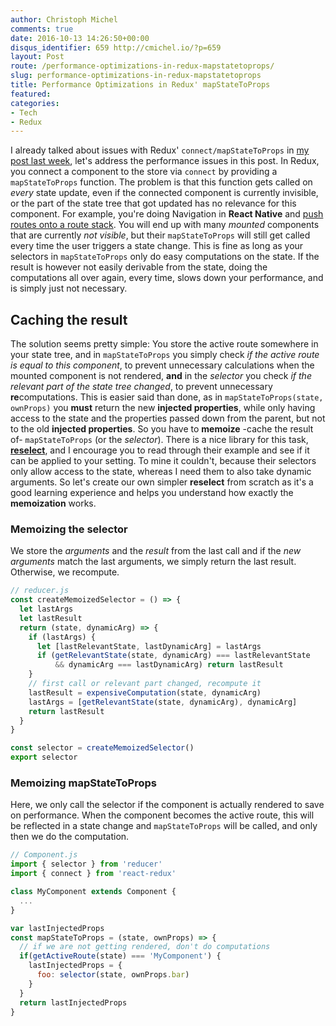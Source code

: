 ```yaml
---
author: Christoph Michel
comments: true
date: 2016-10-13 14:26:50+00:00
disqus_identifier: 659 http://cmichel.io/?p=659
layout: Post
route: /performance-optimizations-in-redux-mapstatetoprops/
slug: performance-optimizations-in-redux-mapstatetoprops
title: Performance Optimizations in Redux' mapStateToProps
featured: 
categories:
- Tech
- Redux
---
```


I already talked about issues with Redux' `connect/mapStateToProps` in [my post last week](/why-you-should-not-use-mapstatetoprops-too-often/), let's address the performance issues in this post. In Redux, you connect a component to the store via `connect` by providing a `mapStateToProps` function. The problem is that this function gets called on _every_ state update, even if the connected component is currently invisible, or the part of the state tree that got updated has no relevance for this component.
For example, you're doing Navigation in **React Native** and [push routes onto a route stack](https://facebook.github.io/react-native/docs/navigator.html). You will end up with many _mounted_ components that are currently _not visible_, but their `mapStateToProps` will still get called every time the user triggers a state change. This is fine as long as your selectors in `mapStateToProps` only do easy computations on the state. If the result is however not easily derivable from the state, doing the computations all over again, every time, slows down your performance, and is simply just not necessary.

## Caching the result

The solution seems pretty simple: You store the active route somewhere in your state tree, and in `mapStateToProps` you simply check _if the active route is equal to this component_, to prevent unnecessary calculations when the mounted component is not rendered, **and** in the _selector_ you check _if the relevant part of the state tree changed_, to prevent unnecessary **re**computations. This is easier said than done, as in `mapStateToProps(state, ownProps)` you **must** return the new **injected properties**, while only having access to the state and the properties passed down from the parent, but not to the old **injected properties**. So you have to **memoize** -cache the result of- `mapStateToProps` (or the _selector_). There is a nice library for this task, **[reselect](https://github.com/reactjs/reselect)**, and I encourage you to read through their example and see if it can be applied to your setting. To mine it couldn't, because their selectors only allow access to the state, whereas I need them to also take dynamic arguments. So let's create our own simpler **reselect** from scratch as it's a good learning experience and helps you understand how exactly the **memoization** works.

### Memoizing the selector

We store the _arguments_ and the _result_ from the last call and if the _new arguments_ match the last arguments, we simply return the last result. Otherwise, we recompute.

```javascript
// reducer.js
const createMemoizedSelector = () => {
  let lastArgs
  let lastResult
  return (state, dynamicArg) => {
    if (lastArgs) {
      let [lastRelevantState, lastDynamicArg] = lastArgs
      if (getRelevantState(state, dynamicArg) === lastRelevantState
          && dynamicArg === lastDynamicArg) return lastResult
    }
    // first call or relevant part changed, recompute it
    lastResult = expensiveComputation(state, dynamicArg)
    lastArgs = [getRelevantState(state, dynamicArg), dynamicArg]
    return lastResult
  }
}

const selector = createMemoizedSelector()
export selector
```

### Memoizing mapStateToProps

Here, we only call the selector if the component is actually rendered to save on performance. When the component becomes the active route, this will be reflected in a state change and `mapStateToProps` will be called, and only then we do the computation.

```javascript
// Component.js
import { selector } from 'reducer'
import { connect } from 'react-redux'

class MyComponent extends Component {
  ...
}

var lastInjectedProps
const mapStateToProps = (state, ownProps) => {
  // if we are not getting rendered, don't do computations
  if(getActiveRoute(state) === 'MyComponent') {
    lastInjectedProps = {
      foo: selector(state, ownProps.bar)
    }
  }
  return lastInjectedProps
}
```
